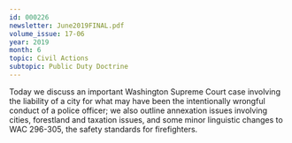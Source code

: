 ```yaml
---
id: 000226
newsletter: June2019FINAL.pdf
volume_issue: 17-06
year: 2019
month: 6
topic: Civil Actions
subtopic: Public Duty Doctrine
---
```


Today we discuss an important Washington Supreme Court case involving the liability of a city for what may have been the intentionally wrongful conduct of a police officer; we also outline annexation issues involving cities, forestland and taxation issues, and some minor linguistic changes to WAC 296-305, the safety standards for firefighters.